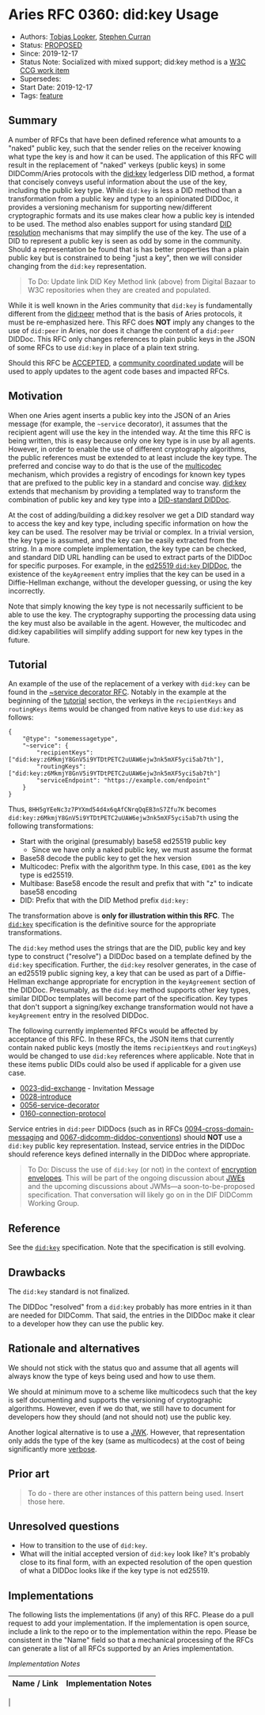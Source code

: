 # Aries RFC 0360: did:key Usage

- Authors: [Tobias Looker](tobias.looker@mattr.global), [Stephen Curran](mailto:swcurran@cloudcompass.ca)
- Status: [PROPOSED](/README.md#proposed)
- Since: 2019-12-17
- Status Note: Socialized with mixed support; did:key method is a [W3C CCG work item](https://w3c-ccg.github.io/community/work_items.html)
- Supersedes:
- Start Date: 2019-12-17
- Tags: [feature](/tags.md#feature)

## Summary

A number of RFCs that have been defined reference what amounts to a "naked" public key, such that the sender relies on the receiver knowing what type the key is and how it can be used. The application of this RFC will result in the replacement of "naked" verkeys (public keys) in some DIDComm/Aries protocols with the [did:key](https://digitalbazaar.github.io/did-method-key/) ledgerless DID method, a format that concisely conveys useful information about the use of the key, including the public key type. While `did:key` is less a DID method than a transformation from a public key and type to an opinionated DIDDoc, it provides a versioning mechanism for supporting new/different cryptographic formats and its use makes clear how a public key is intended to be used. The method also enables support for using standard [DID resolution](https://w3c-ccg.github.io/did-resolution/) mechanisms that may simplify the use of the key. The use of a DID to represent a public key is seen as odd by some in the community. Should a representation be found that is has better properties than a plain public key but is constrained to being "just a key", then we will consider changing from the `did:key` representation.

> To Do: Update link DID Key Method link (above) from Digital Bazaar to W3C repositories when they are created and populated.

While it is well known in the Aries community that `did:key` is fundamentally different from the [did:peer](https://identity.foundation/peer-did-method-spec/index.html) method that is the basis of Aries protocols, it must be re-emphasized here. This RFC does **NOT** imply any changes to the use of `did:peer` in Aries, nor does it change the content of a `did:peer` DIDDoc. This RFC only changes references to plain public keys in the JSON of some RFCs to use `did:key` in place of a plain text string.

Should this RFC be [ACCEPTED](/README.md#accepted), a [community coordinated update](../../concepts/0345-community-coordinated-update/README.md) will be used to apply updates to the agent code bases and impacted RFCs.

## Motivation

When one Aries agent inserts a public key into the JSON of an Aries message (for example, the `~service` decorator), it assumes that the recipient agent will use the key in the intended way. At the time this RFC is being written, this is easy because only one key type is in use by all agents. However, in order to enable the use of different cryptography algorithms, the public references must be extended to at least include the key type. The preferred and concise way to do that is the use of the [multicodec](https://github.com/multiformats/multicodec) mechanism, which provides a registry of encodings for known key types that are prefixed to the public key in a standard and concise way. [did:key](https://digitalbazaar.github.io/did-method-key) extends that mechanism by providing a templated way to transform the combination of public key and key type into a [DID-standard DIDDoc](https://digitalbazaar.github.io/did-method-key/#example-2-a-did-document-derived-from-a-did-key).

At the cost of adding/building a did:key resolver we get a DID standard way to access the key and key type, including specific information on how the key can be used. The resolver may be trivial or complex. In a trivial version, the key type is assumed, and the key can be easily extracted from the string. In a more complete implementation, the key type can be checked, and standard DID URL handling can be used to extract parts of the DIDDoc for specific purposes. For example, in the [ed25519 `did:key` DIDDoc](https://digitalbazaar.github.io/did-method-key/#example-2-a-did-document-derived-from-a-did-key), the existence of the `keyAgreement` entry implies that the key can be used in a Diffie-Hellman exchange, without the developer guessing, or using the key incorrectly.

Note that simply knowing the key type is not necessarily sufficient to be able to use the key. The cryptography supporting the processing data using the key must also be available in the agent. However, the multicodec and did:key capabilities will simplify adding support for new key types in the future.

## Tutorial

An example of the use of the replacement of a verkey with `did:key` can be found in the [~service decorator RFC](https://github.com/hyperledger/aries-rfcs/tree/master/features/0056-service-decorator). Notably in the example at the beginning of the [tutorial](https://github.com/hyperledger/aries-rfcs/tree/master/features/0056-service-decorator#tutorial) section, the verkeys in the `recipientKeys` and `routingKeys` items would be changed from native keys to use `did:key` as follows:

``` jsonc
{
    "@type": "somemessagetype",
    "~service": {
        "recipientKeys": ["did:key:z6MkmjY8GnV5i9YTDtPETC2uUAW6ejw3nk5mXF5yci5ab7th"],
        "routingKeys": ["did:key:z6MkmjY8GnV5i9YTDtPETC2uUAW6ejw3nk5mXF5yci5ab7th"]
        "serviceEndpoint": "https://example.com/endpoint"
    }
}
```

Thus, `8HH5gYEeNc3z7PYXmd54d4x6qAfCNrqQqEB3nS7Zfu7K` becomes `did:key:z6MkmjY8GnV5i9YTDtPETC2uUAW6ejw3nk5mXF5yci5ab7th` using the following transformations:

- Start with the original (presumably) base58 ed25519 public key
  - Since we have only a naked public key, we must assume the format
- Base58 decode the public key to get the hex version
- Multicodec: Prefix with the algorithm type. In this case, `ED01` as the key type is ed25519.
- Multibase: Base58 encode the result and prefix that with "z" to indicate base58 encoding
- DID: Prefix that with the DID Method prefix `did:key:`

The transformation above is **only for illustration within this RFC**. The [`did:key`](https://digitalbazaar.github.io/did-method-key) specification is the definitive source for the appropriate transformations.

The `did:key` method uses the strings that are the DID, public key and key type to construct ("resolve") a DIDDoc based on a template defined by the `did:key` specification. Further, the `did:key` resolver generates, in the case of an ed25519 public signing key, a key that can be used as part of a Diffie-Hellman exchange appropriate for encryption in the `keyAgreement` section of the DIDDoc. Presumably, as the `did:key` method supports other key types, similar DIDDoc templates will become part of the specification. Key types that don't support a signing/key exchange transformation would not have a `keyAgreement` entry in the resolved DIDDoc.

The following currently implemented RFCs would be affected by acceptance of this RFC. In these RFCs, the JSON items that currently contain naked public keys (mostly the items `recipientKeys` and `routingKeys`) would be changed to use `did:key` references where applicable. Note that in these items public DIDs could also be used if applicable for a given use case.

- [0023-did-exchange](https://github.com/hyperledger/aries-rfcs/tree/master/features/0023-did-exchange) - Invitation Message
- [0028-introduce](https://github.com/hyperledger/aries-rfcs/tree/master/features/0028-introduce)
- [0056-service-decorator](https://github.com/hyperledger/aries-rfcs/tree/master/features/0056-service-decorator)
- [0160-connection-protocol](https://github.com/hyperledger/aries-rfcs/tree/master/features/0160-connection-protocol)

Service entries in `did:peer` DIDDocs (such as in RFCs
[0094-cross-domain-messaging](https://github.com/hyperledger/aries-rfcs/tree/master/concepts/0094-cross-domain-messaging)
and
[0067-didcomm-diddoc-conventions](https://github.com/hyperledger/aries-rfcs/tree/master/features/0067-didcomm-diddoc-conventions))
should **NOT** use a `did:key` public key representation. Instead, service
entries in the DIDDoc should reference keys defined internally in the DIDDoc
where appropriate.

> To Do: Discuss the use of `did:key` (or not) in the context of [encryption envelopes](../0019-encryption-envelope/README.md). This will be part of the ongoing discussion about [JWEs](https://tools.ietf.org/html/rfc7516) and the upcoming discussions about JWMs&mdash;a soon-to-be-proposed specification. That conversation will likely go on in the DIF DIDComm Working Group.

## Reference

See the [`did:key`](https://digitalbazaar.github.io/did-method-key) specification. Note that the specification is still evolving.

## Drawbacks

The `did:key` standard is not finalized.

The DIDDoc "resolved" from a `did:key` probably has more entries in it than are needed for DIDComm. That said, the entries in the DIDDoc make it clear to a developer how they can use the public key.

## Rationale and alternatives

We should not stick with the status quo and assume that all agents will always know the type of keys being used and how to use them.

We should at minimum move to a scheme like multicodecs such that the key is self documenting and supports the versioning of cryptographic algorithms. However, even if we do that, we still have to document for developers how they should (and not should not) use the public key.

Another logical alternative is to use a [JWK](https://tools.ietf.org/html/rfc7517). However, that representation only adds the type of the key (same as multicodecs) at the cost of being significantly more [verbose](https://tools.ietf.org/html/rfc7517#section-3).

## Prior art

> To do - there are other instances of this pattern being used. Insert those here.

## Unresolved questions

- How to transition to the use of `did:key`.
- What will the initial accepted version of `did:key` look like?  It's probably close to its final form, with an expected resolution of the open question of what  a DIDDoc looks like if the key type is not ed25519.

## Implementations

The following lists the implementations (if any) of this RFC. Please do a pull request to add your implementation. If the implementation is open source, include a link to the repo or to the implementation within the repo. Please be consistent in the "Name" field so that a mechanical processing of the RFCs can generate a list of all RFCs supported by an Aries implementation.

*Implementation Notes*

Name / Link | Implementation Notes
--- | ---
 | 
